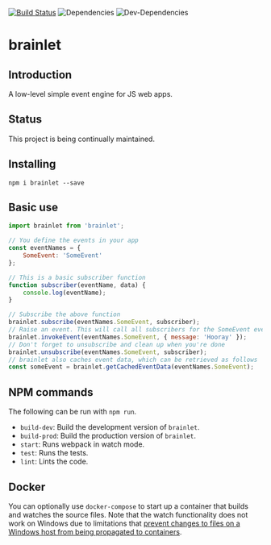 [![Build Status](https://travis-ci.org/yottaawesome/brainlet.svg?branch=master)](https://travis-ci.org/yottaawesome/brainlet) ![Dependencies](https://david-dm.org/yottaawesome/brainlet.svg) ![Dev-Dependencies](https://david-dm.org/yottaawesome/brainlet/dev-status.svg)

# brainlet

## Introduction

A low-level simple event engine for JS web apps.

## Status

This project is being continually maintained.

## Installing

`npm i brainlet --save`

## Basic use

```javascript
import brainlet from 'brainlet';

// You define the events in your app
const eventNames = {
    SomeEvent: 'SomeEvent'
};

// This is a basic subscriber function
function subscriber(eventName, data) {
    console.log(eventName);
}

// Subscribe the above function
brainlet.subscribe(eventNames.SomeEvent, subscriber);
// Raise an event. This will call all subscribers for the SomeEvent event
brainlet.invokeEvent(eventNames.SomeEvent, { message: 'Hooray' });
// Don't forget to unsubscribe and clean up when you're done
brainlet.unsubscribe(eventNames.SomeEvent, subscriber);
// brainlet also caches event data, which can be retrieved as follows
const someEvent = brainlet.getCachedEventData(eventNames.SomeEvent);
```

## NPM commands

The following can be run with `npm run`.

* `build-dev`: Build the development version of `brainlet`.
* `build-prod`: Build the production version of `brainlet`.
* `start`: Runs webpack in watch mode.
* `test`: Runs the tests.
* `lint`: Lints the code.

## Docker

You can optionally use `docker-compose` to start up a container that builds and watches the source files. Note that the watch functionality does not work on Windows due to limitations that [prevent changes to files on a Windows host from being propagated to containers](https://forums.docker.com/t/file-system-watch-does-not-work-with-mounted-volumes/12038/20).
